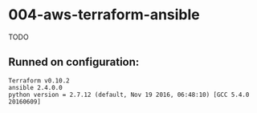# 004-aws-terraform-ansible

TODO

## Runned on configuration:
```
Terraform v0.10.2
ansible 2.4.0.0
python version = 2.7.12 (default, Nov 19 2016, 06:48:10) [GCC 5.4.0 20160609]
```
